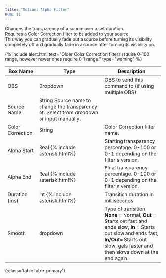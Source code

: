 ```yaml
---
title: "Motion: Alpha Filter"
num: 11
---
```

Changes the transparency of a source over a set duration.\
Requires a Color Correction filter to be added to your source.\
This way you can gradually fade out a source before turning its visibility completely off and gradually fade in a source after turning its visibility on.

{% include alert.html text="Older Color Correction filters require 0-100 range, however newer ones require 0-1 range." type="warning" %} 

| Box Name | Type | Description | 
|-------|--------|--------
|OBS|Dropdown|OBS to send this command to (if using multiple OBS)|
|Source Name |	String	Source name to change the transparency of. Select from dropdown or input manually.
|Color Correction	| String|	Color Correction filter name.
|Alpha Start |	Real {% include asterisk.html%}|	Starting transparency percentage. 0-100 or 0-1 depending on the filter's version.
|Alpha End|	Real  {% include asterisk.html%}|	Final transparency percentage. 0-100 or 0-1 depending on the filter's version.
|Duration (ms) |Int {% include asterisk.html%}|	Transition duration in milliseconds
|Smooth|	dropdown |	Type of transition.<br/> **None** = Normal, **Out** = Starts out fast and ends slow, **In** = Starts out slow and ends fast,  <br/> **In/Out**= Starts out slow, gets faster and then slows down at the end again.
{:class='table table-primary'}










